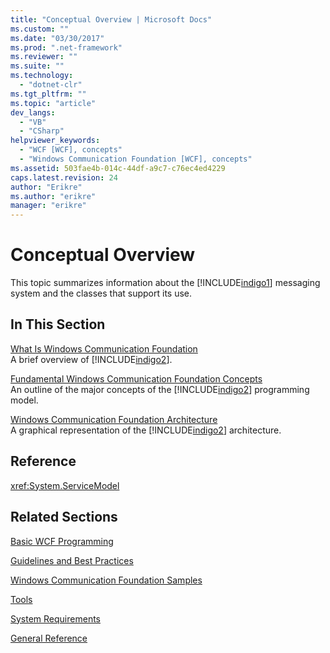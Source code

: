 ```yaml
---
title: "Conceptual Overview | Microsoft Docs"
ms.custom: ""
ms.date: "03/30/2017"
ms.prod: ".net-framework"
ms.reviewer: ""
ms.suite: ""
ms.technology: 
  - "dotnet-clr"
ms.tgt_pltfrm: ""
ms.topic: "article"
dev_langs: 
  - "VB"
  - "CSharp"
helpviewer_keywords: 
  - "WCF [WCF], concepts"
  - "Windows Communication Foundation [WCF], concepts"
ms.assetid: 503fae4b-014c-44df-a9c7-c76ec4ed4229
caps.latest.revision: 24
author: "Erikre"
ms.author: "erikre"
manager: "erikre"
---
```

# Conceptual Overview
This topic summarizes information about the [!INCLUDE[indigo1](../../../includes/indigo1-md.md)] messaging system and the classes that support its use.  
  
## In This Section  
 [What Is Windows Communication Foundation](../../../docs/framework/wcf/whats-wcf.md)  
 A brief overview of [!INCLUDE[indigo2](../../../includes/indigo2-md.md)].  
  
 [Fundamental Windows Communication Foundation Concepts](../../../docs/framework/wcf/fundamental-concepts.md)  
 An outline of the major concepts of the [!INCLUDE[indigo2](../../../includes/indigo2-md.md)] programming model.  
  
 [Windows Communication Foundation Architecture](../../../docs/framework/wcf/architecture.md)  
 A graphical representation of the [!INCLUDE[indigo2](../../../includes/indigo2-md.md)] architecture.  
  
## Reference  
 <xref:System.ServiceModel>  
  
## Related Sections  
 [Basic WCF Programming](../../../docs/framework/wcf/basic-wcf-programming.md)  
  
 [Guidelines and Best Practices](../../../docs/framework/wcf/guidelines-and-best-practices.md)  
  
 [Windows Communication Foundation Samples](../../../docs/framework/wcf/samples/index.md)  
  
 [Tools](../../../docs/framework/wcf/diagnostics/exceptions-reference/tools.md)  
  
 [System Requirements](../../../docs/framework/wcf/wcf-system-requirements.md)  
  
 [General Reference](../../../docs/framework/wcf/general-reference.md)